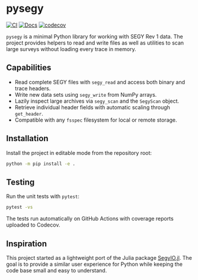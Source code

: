 # pysegy

[![CI](https://github.com/mloubout/pysegy/actions/workflows/main.yml/badge.svg)](https://github.com/mloubout/pysegy/actions/workflows/main.yml)
[![Docs](https://github.com/mloubout/pysegy/actions/workflows/docs.yml/badge.svg)](https://mloubout.github.io/pysegy)
[![codecov](https://codecov.io/gh/mloubout/pysegy/branch/master/graph/badge.svg)](https://codecov.io/gh/mloubout/pysegy)

`pysegy` is a minimal Python library for working with SEGY Rev 1 data.  The
project provides helpers to read and write files as well as utilities to scan
large surveys without loading every trace in memory.

## Capabilities

- Read complete SEGY files with `segy_read` and access both binary and trace
  headers.
- Write new data sets using `segy_write` from NumPy arrays.
- Lazily inspect large archives via `segy_scan` and the `SegyScan` object.
- Retrieve individual header fields with automatic scaling through
  `get_header`.
- Compatible with any `fsspec` filesystem for local or remote storage.

## Installation

Install the project in editable mode from the repository root:

```bash
python -m pip install -e .
```

## Testing

Run the unit tests with `pytest`:

```bash
pytest -vs
```

The tests run automatically on GitHub Actions with coverage reports uploaded to Codecov.

## Inspiration

This project started as a lightweight port of the Julia package
[SegyIO.jl](https://github.com/slimgroup/SegyIO.jl).  The goal is to provide
a similar user experience for Python while keeping the code base small and
easy to understand.
